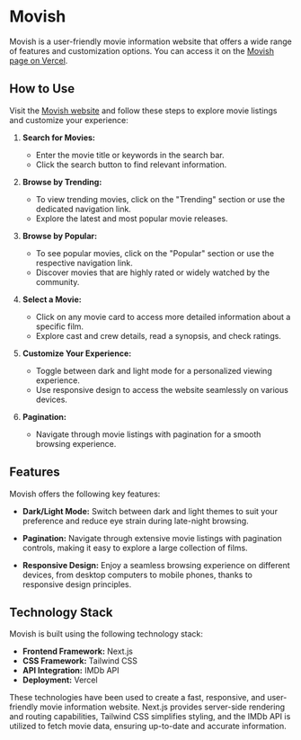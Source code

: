 # Movish

Movish is a user-friendly movie information website that offers a wide range of features and customization options. You can access it on the [Movish page on Vercel](https://movish.vercel.app/).

## How to Use

Visit the [Movish website](https://movish.vercel.app/) and follow these steps to explore movie listings and customize your experience:

1. **Search for Movies:**

   - Enter the movie title or keywords in the search bar.
   - Click the search button to find relevant information.

2. **Browse by Trending:**

   - To view trending movies, click on the "Trending" section or use the dedicated navigation link.
   - Explore the latest and most popular movie releases.

3. **Browse by Popular:**

   - To see popular movies, click on the "Popular" section or use the respective navigation link.
   - Discover movies that are highly rated or widely watched by the community.

4. **Select a Movie:**

   - Click on any movie card to access more detailed information about a specific film.
   - Explore cast and crew details, read a synopsis, and check ratings.

5. **Customize Your Experience:**

   - Toggle between dark and light mode for a personalized viewing experience.
   - Use responsive design to access the website seamlessly on various devices.

6. **Pagination:**
   - Navigate through movie listings with pagination for a smooth browsing experience.

## Features

Movish offers the following key features:

- **Dark/Light Mode:** Switch between dark and light themes to suit your preference and reduce eye strain during late-night browsing.

- **Pagination:** Navigate through extensive movie listings with pagination controls, making it easy to explore a large collection of films.

- **Responsive Design:** Enjoy a seamless browsing experience on different devices, from desktop computers to mobile phones, thanks to responsive design principles.

## Technology Stack

Movish is built using the following technology stack:

- **Frontend Framework:** Next.js
- **CSS Framework:** Tailwind CSS
- **API Integration:** IMDb API
- **Deployment:** Vercel

These technologies have been used to create a fast, responsive, and user-friendly movie information website. Next.js provides server-side rendering and routing capabilities, Tailwind CSS simplifies styling, and the IMDb API is utilized to fetch movie data, ensuring up-to-date and accurate information.
